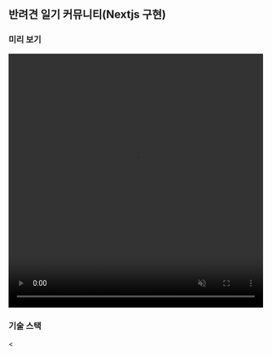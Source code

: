 <h2>반려견 일기 커뮤니티(Nextjs 구현) </h2>

<h3>미리 보기</h3>
<video
        className="mx-auto"
        width="500"
        height="500"
        controls
        // autoPlay
        loop
        muted
      >
        <source
          src="https://fpjdvuxtsnhwwltmlwcx.supabase.co/storage/v1/object/public/video/board.mp4"
          type="video/mp4"
        />
      </video>
<h3>기술 스택</h3>
<
